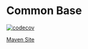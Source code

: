 # Common Base

[![codecov](https://codecov.io/gh/bremersee/common-base/branch/1.4.develop/graph/badge.svg)](https://codecov.io/gh/bremersee/common-base)

[Maven Site](https://nexus.bremersee.org/repository/maven-sites/common-base/1.4.6-SNAPSHOT/index.html)
